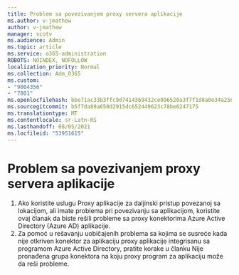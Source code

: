 ```yaml
---
title: Problem sa povezivanjem proxy servera aplikacije
ms.author: v-jmathew
author: v-jmathew
manager: scotv
ms.audience: Admin
ms.topic: article
ms.service: o365-administration
ROBOTS: NOINDEX, NOFOLLOW
localization_priority: Normal
ms.collection: Adm_O365
ms.custom:
- "9004356"
- "7801"
ms.openlocfilehash: bbe71ac33b3ffc9d7414369432ce096520a3f7f1d8a0e34a256df2db7765d583
ms.sourcegitcommit: b5f7da89a650d2915dc652449623c78be6247175
ms.translationtype: MT
ms.contentlocale: sr-Latn-RS
ms.lasthandoff: 08/05/2021
ms.locfileid: "53951615"
---
```

# <a name="app-proxy-connection-issue"></a>Problem sa povezivanjem proxy servera aplikacije

1. Ako koristite uslugu Proxy aplikacije za daljinski pristup povezanoj sa lokacijom, ali imate [](https://docs.microsoft.com/azure/active-directory/manage-apps/application-proxy-debug-connectors) problema pri povezivanju sa aplikacijom, koristite ovaj članak da biste rešili probleme sa proxy konektorima Azure Active Directory (Azure AD) aplikacije.
2. Za pomoć u rešavanju uobičajenih problema sa kojima se susreće kada nije otkriven konektor za aplikaciju proxy aplikacije integrisanu sa programom Azure Active Directory, pratite korake u članku Nije pronađena grupa konektora na koju proxy program za aplikaciju može da reši probleme. [](https://docs.microsoft.com/azure/active-directory/application-proxy-connectivity-no-working-connector)
